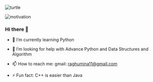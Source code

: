 

![turtle](https://user-images.githubusercontent.com/31153225/95672294-3b818300-0bbd-11eb-865a-746b65013351.gif)

![motivation](https://images.wallpaperscraft.com/image/inscription_quote_motivation_127898_1920x1080.jpg)











### Hi there 👋




- 🌱 I’m currently learning Python
- 🤔 I’m looking for help with Advance Python and Data Structures and Algorithm
- 📫 How to reach me: 
gmail: raghumina11@gmail.com
 
- ⚡ Fun fact: C++ is easier than Java

